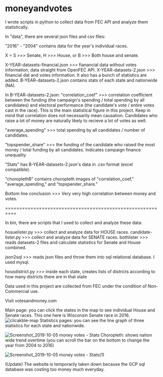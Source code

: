 # moneyandvotes
I wrote scripts in python to collect data from FEC API and analyze them statistically. 

In "data", there are several json files and csv files:

"2016" - "2004" contains data for the year's individual races. 

X = S >>> Senate, H >>> House, or B >>> Both house and senate.

X-YEAR-datasets-financial.json >>> fianancial data without votes information, data straight from OpenFEC API.
X-YEAR-datasets-2.json >>> financial dat and votes information. It also has a bunch of statistics are added. 
B-YEAR-datasets-2.json contains stats of each state and nationwide (NA).

In B-YEAR-datasets-2.json: 
"correlation_coef" >>> correlation coefficient between the funding (the campaign's spending / total spending by all candidates) and electoral performance (the candidate's vote / entire votes cast in the race). This is the main statistical figure in this project. Keep in mind that correlation does not necessarily mean causation. Candidates who raise a lot of money are naturally likely to recieve a lot of votes as well. 

"average_spending" >>> total spending by all candidates / number of candidates. 

"topspender_share" >>> the funding of the candidate who raised the most money / total funding by all candidates. Indicates campaign finance unequality

"Stats" has B-YEAR-datasets-2.json's data in .csv format (excel compatible).

"choroplethB" contains choropleth images of "correlation_coef," "average_spending," and "topspender_share." 

Bottom line conclusion >>> Very very high correlation between money and votes.

==========================================================

In bin, there are scripts that I used to collect and analyze these data:

hosuelister.py >>> collect and analyze data for HOUSE races.
candidate-lister.py >>> collect and analyze data for SENATE races.
bothlister >>> reads datasets-2 files and calculate statistics for Senate and House combined.

json2sql >>> reads json files and throw them into sql relational database. I used mysql.

housdistrict.py >>> inside each state, creates lists of districts according to how many districts there are in that state 


Data used in this project are collected from FEC under the condition of Non-Commercial use.

Visit votesandmoney.com

Main page: you can click the states in the map to see individual House and Senate races. This one here is Wisconsin Senate race in 2016.
![clicakble-map](https://user-images.githubusercontent.com/28686892/64263100-baa18380-cef4-11e9-9e6e-7940fdbb0abc.png)
Statistics pages: you can see the line graph of three statistics for each state and nationwide. 

![Screenshot_2019-10-05 money votes - Stats](https://user-images.githubusercontent.com/28686892/66262820-9cf26300-e7ad-11e9-8d26-be1f341a0d0f.png)
Choropleth: shows nation wide trend overtime (you can scroll the bar on the bottom to change the year from 2004 to 2016)

![Screenshot_2019-10-05 money votes - Stats(1)](https://user-images.githubusercontent.com/28686892/66262856-3c175a80-e7ae-11e9-8c3a-4a858fcf8076.png)



(Update)
The website is temporarily taken down because the GCP sql database was costing too money much everyday.




